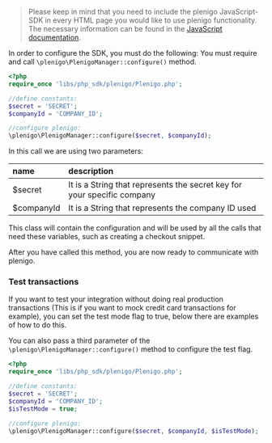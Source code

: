 > Please keep in mind that you need to include the plenigo JavaScript-SDK in every HTML page you would like to use plenigo functionality. The necessary information can be found in the [JavaScript documentation](/sdks/javascript).

In order to configure the SDK, you must do the following:
You must require and call `\plenigo\PlenigoManager::configure()` method.

```php
<?php
require_once 'libs/php_sdk/plenigo/Plenigo.php';

//define constants:
$secret = 'SECRET';
$companyId = 'COMPANY_ID';

//configure plenigo:
\plenigo\PlenigoManager::configure($secret, $companyId);
```

In this call we are using two parameters:

|name       | description                                                            |
|:----------|:-----------------------------------------------------------------------|
|$secret    | It is a String that represents the secret key for your specific company|
|$companyId | It is a String that represents the company ID used                     |

This class will contain the configuration and will be used by all the calls that need these variables, such as creating a checkout snippet.

After you have called this method, you are now ready to communicate with plenigo.

### Test transactions

If you want to test your integration without doing real production transactions (This is if you want to mock credit card transactions for example), you can set the test mode flag to true, below there are examples of how to do this.

You can also pass a third parameter of the `\plenigo\PlenigoManager::configure()` method to configure the test flag.

```php
<?php
require_once 'libs/php_sdk/plenigo/Plenigo.php';

//define constants:
$secret = 'SECRET';
$companyId = 'COMPANY_ID';
$isTestMode = true;

//configure plenigo:
\plenigo\PlenigoManager::configure($secret, $companyId, $isTestMode);
```